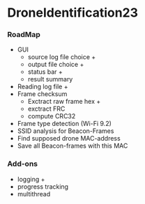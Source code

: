 # DroneIdentification23

### RoadMap

- GUI
  - source log file choice +
  - output file choice +
  - status bar +
  - result summary
- Reading log file +
- Frame checksum
  - Exctract raw frame hex +
  - exctract FRC
  - compute CRC32
- Frame type detection (Wi-Fi 9.2)
- SSID analysis for Beacon-Frames
- Find supposed drone MAC-address
- Save all Beacon-frames with this MAC

### Add-ons
- logging +
- progress tracking
- multithread

